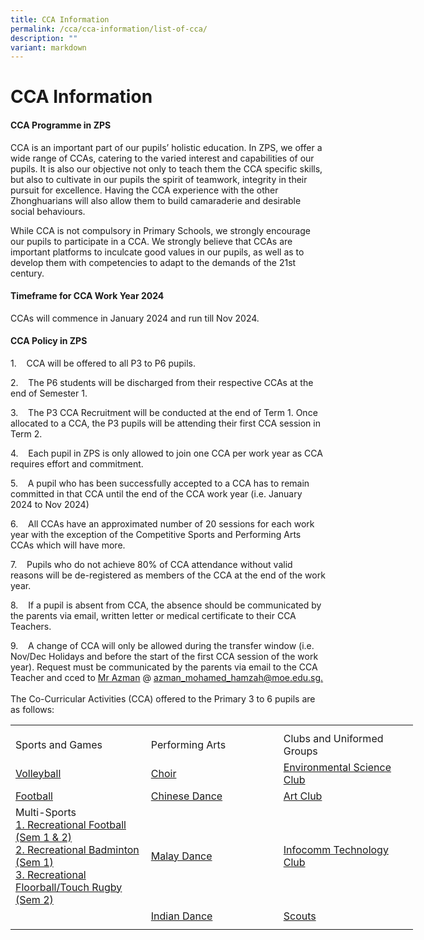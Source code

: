 ```yaml
---
title: CCA Information
permalink: /cca/cca-information/list-of-cca/
description: ""
variant: markdown
---
```

# **CCA Information**
#### **CCA Programme in ZPS**


CCA is an important part of our pupils’ holistic education. In ZPS, we offer a wide range of CCAs, catering to the varied interest and capabilities of our pupils. It is also our objective not only to teach them the CCA specific skills, but also to cultivate in our pupils the spirit of teamwork, integrity in their pursuit for excellence. Having the CCA experience with the other Zhonghuarians will also allow them to build camaraderie and desirable social behaviours.

While CCA is not compulsory in Primary Schools, we strongly encourage our pupils to participate in a CCA. We strongly believe that CCAs are important platforms to inculcate good values in our pupils, as well as to develop them with competencies to adapt to the demands of the 21st century.

#### **Timeframe for CCA Work Year 2024**

CCAs will commence in January 2024 and run till Nov 2024.

#### **CCA Policy in ZPS**

1.&nbsp;&nbsp;&nbsp; CCA will be offered to all P3 to P6 pupils.

2.&nbsp;&nbsp;&nbsp; The P6 students will be discharged from their respective CCAs at the end of Semester 1.

3.&nbsp;&nbsp;&nbsp; The P3 CCA Recruitment will be conducted at the end of Term 1. Once allocated to a CCA, the P3 pupils will be attending their first CCA session in Term 2.

4.&nbsp;&nbsp;&nbsp; Each pupil in ZPS is only allowed to join one CCA per work year as CCA requires effort and commitment.

5.&nbsp;&nbsp;&nbsp; A pupil who has been successfully accepted to a CCA has to remain committed in that CCA until the end of the CCA work year (i.e. January 2024 to Nov 2024)

6.&nbsp;&nbsp;&nbsp; All CCAs have an approximated number of 20 sessions for each work year with the exception of the Competitive Sports and Performing Arts CCAs which will have more.

7.&nbsp;&nbsp;&nbsp; Pupils who do not achieve 80% of CCA attendance without valid reasons will be de-registered as members of the CCA at the end of the work year.

8.&nbsp;&nbsp;&nbsp; If a pupil is absent from CCA, the absence should be communicated by the parents via email, written letter or medical certificate to their CCA Teachers.

9.&nbsp;&nbsp;&nbsp; A change of CCA will only be allowed during the transfer window (i.e. Nov/Dec Holidays and before the start of the first CCA session of the work year). Request must be communicated by the parents via email to the CCA Teacher and cced to [Mr Azman](azman_mohamed_hamzah@moe.edu.sg.) @ [azman_mohamed_hamzah@moe.edu.sg.](azman_mohamed_hamzah@moe.edu.sg.)
<br><br>The Co-Curricular Activities (CCA) offered to the Primary 3 to 6 pupils are as follows:
<table style="border-collapse:
 collapse;width:483pt" width="645" cellspacing="0" cellpadding="0" border="0"><colgroup><col style="mso-width-source:userset;mso-width-alt:7862;
 width:161pt" span="3" width="215"></colgroup><tbody><tr style="mso-height-source:userset;height:6.75pt" height="9"><td style="height:6.75pt;width:161pt" width="215" class="xl64" height="9"></td><td style="width:161pt" width="215" class="xl64"></td><td style="width:161pt" width="215" class="xl64"></td></tr><tr style="height:15.0pt" height="20"><td style="height:15.0pt" class="xl64" height="20">Sports and Games</td><td class="xl64">Performing Arts</td><td class="xl64">Clubs and Uniformed Groups</td></tr><tr style="height:15.0pt" height="20"><td style="height:15.0pt" class="xl65" height="20">
<a href="https://zhonghuapri.moe.edu.sg/list-of-cca/volleyball/">Volleyball</a></td><td class="xl65">
<a href="https://zhonghuapri.moe.edu.sg/list-of-cca/choir/">Choir</a></td><td class="xl65">
<a href="https://zhonghuapri.moe.edu.sg/list-of-cca/environment-science-club/">Environmental Science Club</a></td></tr><tr style="height:15.0pt" height="20"><td style="height:15.0pt" class="xl65" height="20">
<a href="https://zhonghuapri.moe.edu.sg/list-of-cca/football-school-team-recreational-team/">Football</a></td><td class="xl65">
<a href="https://zhonghuapri.moe.edu.sg/list-of-cca/chinese-dance/">Chinese Dance</a></td><td class="xl65">
<a href="https://zhonghuapri.moe.edu.sg/list-of-cca/art-club/">Art Club</a></td></tr><tr style="height:15.0pt" height="20"><td style="height:15.0pt" class="xl65" height="20">
Multi-Sports
<br>
<a href="https://zhonghuapri.moe.edu.sg/list-of-cca/football-school-team-recreational-team/">1. Recreational Football (Sem 1 &amp; 2)
<br></a><a href="https://zhonghuapri.moe.edu.sg/list-of-cca/recreational-badminton/">2. Recreational Badminton (Sem 1)
<br></a><a href="https://zhonghuapri.moe.edu.sg/list-of-cca/recreational-floorball-or-touch-rugby-sem-2/">3. Recreational Floorball/Touch Rugby (Sem 2)</a></td><td class="xl65">
<a href="https://zhonghuapri.moe.edu.sg/list-of-cca/malay-dance/">Malay Dance</a></td><td class="xl65">
<a href="https://zhonghuapri.moe.edu.sg/list-of-cca/infocomm-technology-club/">Infocomm Technology Club</a></td></tr><tr style="height:15.0pt" height="20"><td style="height:15.0pt" class="xl64" height="20"></td><td class="xl65">
<a href="https://zhonghuapri.moe.edu.sg/list-of-cca/indian-dance/">Indian Dance</a></td><td class="xl65">
<a href="https://zhonghuapri.moe.edu.sg/list-of-cca/scouts/">Scouts</a></td></tr><tr style="mso-height-source:userset;height:6.0pt" height="8"><td style="height:6.0pt" class="xl64" height="8"></td><td class="xl64"></td><td class="xl64">
</td></tr></tbody></table>